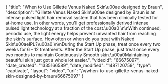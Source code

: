 {
    "title": "When to Use Gillette Venus Naked Skin\u00ae designed by Braun",
    "description": "Gillette Venus Naked Skin\u00ae designed by Braun is an intense pulsed light hair removal system that has been clinically tested for at-home use. In other words, you'll get professionally derived intense pulsed light technology at a fraction of the cost.\u00a0 \n\nWith continued, periodic use, the light energy helps prevent unwanted hair from reaching the skin's surface. How often or when do you treat with Naked Skin\u00aeIPL?\u00a0 \n\nDuring the Start Up phase, treat once every two weeks for 6 - 12 treatments. After the Start Up phase, just treat once every two months to maintain Continuously Smooth skin.\u00a0Maintaining beautiful skin just got a whole lot easier.",
    "videoid": "66675097",
    "date_created": "1335166589",
    "date_modified": "1487120759",
    "type": "captivate",
    "layout": "video",
    "url": "\/v\/when-to-use-gillette-venus-naked-skin-designed-by-braun\/66675097"
}